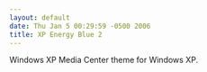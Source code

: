 ```yaml
---
layout: default
date: Thu Jan 5 00:29:59 -0500 2006
title: XP Energy Blue 2
---
```


Windows XP Media Center theme for Windows XP.
